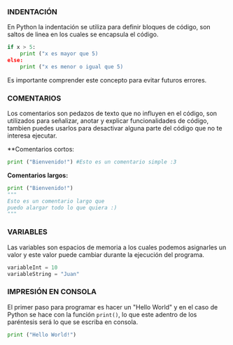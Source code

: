 ### INDENTACIÓN

En Python la indentación se utiliza para definir bloques de código, son saltos de linea en los cuales se encapsula el código.

```python
if x > 5:
	print ("x es mayor que 5)
else:
	print ("x es menor o igual que 5)
```

Es importante comprender este concepto para evitar futuros errores.

### COMENTARIOS

Los comentarios son pedazos de texto que no influyen en el código, son utilizados para señalizar, anotar y explicar funcionalidades de código, tambien puedes usarlos para desactivar alguna parte del código que no te interesa ejecutar.

**Comentarios cortos:

```python
print ("Bienvenido!") #Esto es un comentario simple :3
```

**Comentarios largos:**

```python
print ("Bienvenido!")
"""
Esto es un comentario largo que
puedo alargar todo lo que quiera :)
"""
```
### VARIABLES

Las variables son espacios de memoria a los cuales podemos asignarles un valor y este valor puede cambiar durante la ejecución del programa.

``` python
variableInt = 10
variableString = "Juan"
```
### IMPRESIÓN EN CONSOLA

El primer paso para programar es hacer un "Hello World" y en el caso de Python se hace con la función `print()`, lo que este adentro de los paréntesis será lo que se escriba en consola. 

```python
print ("Hello World!")
```